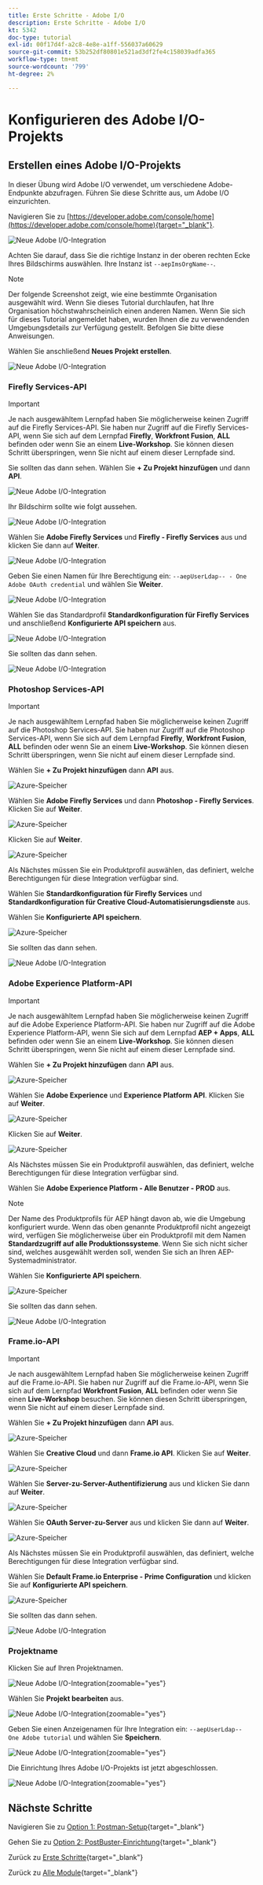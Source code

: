 ```yaml
---
title: Erste Schritte - Adobe I/O
description: Erste Schritte - Adobe I/O
kt: 5342
doc-type: tutorial
exl-id: 00f17d4f-a2c8-4e8e-a1ff-556037a60629
source-git-commit: 53b252df80801e521ad3df2fe4c158039adfa365
workflow-type: tm+mt
source-wordcount: '799'
ht-degree: 2%

---
```


# Konfigurieren des Adobe I/O-Projekts

## Erstellen eines Adobe I/O-Projekts

In dieser Übung wird Adobe I/O verwendet, um verschiedene Adobe-Endpunkte abzufragen. Führen Sie diese Schritte aus, um Adobe I/O einzurichten.

Navigieren Sie zu [https://developer.adobe.com/console/home](https://developer.adobe.com/console/home){target="_blank"}.

![Neue Adobe I/O-Integration](./images/iohome.png)

Achten Sie darauf, dass Sie die richtige Instanz in der oberen rechten Ecke Ihres Bildschirms auswählen. Ihre Instanz ist `--aepImsOrgName--`.

>[!NOTE]
>
> Der folgende Screenshot zeigt, wie eine bestimmte Organisation ausgewählt wird. Wenn Sie dieses Tutorial durchlaufen, hat Ihre Organisation höchstwahrscheinlich einen anderen Namen. Wenn Sie sich für dieses Tutorial angemeldet haben, wurden Ihnen die zu verwendenden Umgebungsdetails zur Verfügung gestellt. Befolgen Sie bitte diese Anweisungen.

Wählen Sie anschließend **Neues Projekt erstellen**.

![Neue Adobe I/O-Integration](./images/iocomp.png)

### Firefly Services-API

>[!IMPORTANT]
>
>Je nach ausgewähltem Lernpfad haben Sie möglicherweise keinen Zugriff auf die Firefly Services-API. Sie haben nur Zugriff auf die Firefly Services-API, wenn Sie sich auf dem Lernpfad **Firefly**, **Workfront Fusion**, **ALL** befinden oder wenn Sie an einem **Live-Workshop**. Sie können diesen Schritt überspringen, wenn Sie nicht auf einem dieser Lernpfade sind.

Sie sollten das dann sehen. Wählen Sie **+ Zu Projekt hinzufügen** und dann **API**.

![Neue Adobe I/O-Integration](./images/adobe_io_access_api.png)

Ihr Bildschirm sollte wie folgt aussehen.

![Neue Adobe I/O-Integration](./images/api1.png)

Wählen Sie **Adobe Firefly Services** und **Firefly - Firefly Services** aus und klicken Sie dann auf **Weiter**.

![Neue Adobe I/O-Integration](./images/api3.png)

Geben Sie einen Namen für Ihre Berechtigung ein: `--aepUserLdap-- - One Adobe OAuth credential` und wählen Sie **Weiter**.

![Neue Adobe I/O-Integration](./images/api4.png)

Wählen Sie das Standardprofil **Standardkonfiguration für Firefly Services** und anschließend **Konfigurierte API speichern** aus.

![Neue Adobe I/O-Integration](./images/api9.png)

Sie sollten das dann sehen.

![Neue Adobe I/O-Integration](./images/api10.png)

### Photoshop Services-API

>[!IMPORTANT]
>
>Je nach ausgewähltem Lernpfad haben Sie möglicherweise keinen Zugriff auf die Photoshop Services-API. Sie haben nur Zugriff auf die Photoshop Services-API, wenn Sie sich auf dem Lernpfad **Firefly**, **Workfront Fusion**, **ALL** befinden oder wenn Sie an einem **Live-Workshop**. Sie können diesen Schritt überspringen, wenn Sie nicht auf einem dieser Lernpfade sind.
>
Wählen Sie **+ Zu Projekt hinzufügen** dann **API** aus.

![Azure-Speicher](./images/ps2.png)

Wählen Sie **Adobe Firefly Services** und dann **Photoshop - Firefly Services**. Klicken Sie auf **Weiter**.

![Azure-Speicher](./images/ps3.png)

Klicken Sie auf **Weiter**.

![Azure-Speicher](./images/ps4.png)

Als Nächstes müssen Sie ein Produktprofil auswählen, das definiert, welche Berechtigungen für diese Integration verfügbar sind.

Wählen Sie **Standardkonfiguration für Firefly Services** und **Standardkonfiguration für Creative Cloud-Automatisierungsdienste** aus.

Wählen Sie **Konfigurierte API speichern**.

![Azure-Speicher](./images/ps5.png)

Sie sollten das dann sehen.

![Neue Adobe I/O-Integration](./images/ps7.png)

### Adobe Experience Platform-API

>[!IMPORTANT]
>
>Je nach ausgewähltem Lernpfad haben Sie möglicherweise keinen Zugriff auf die Adobe Experience Platform-API. Sie haben nur Zugriff auf die Adobe Experience Platform-API, wenn Sie sich auf dem Lernpfad **AEP + Apps**, **ALL** befinden oder wenn Sie an einem **Live-Workshop**. Sie können diesen Schritt überspringen, wenn Sie nicht auf einem dieser Lernpfade sind.

Wählen Sie **+ Zu Projekt hinzufügen** dann **API** aus.

![Azure-Speicher](./images/aep1.png)

Wählen Sie **Adobe Experience** und **Experience Platform API**. Klicken Sie auf **Weiter**.

![Azure-Speicher](./images/aep2.png)

Klicken Sie auf **Weiter**.

![Azure-Speicher](./images/aep3.png)

Als Nächstes müssen Sie ein Produktprofil auswählen, das definiert, welche Berechtigungen für diese Integration verfügbar sind.

Wählen Sie **Adobe Experience Platform - Alle Benutzer - PROD** aus.

>[!NOTE]
>
>Der Name des Produktprofils für AEP hängt davon ab, wie die Umgebung konfiguriert wurde. Wenn das oben genannte Produktprofil nicht angezeigt wird, verfügen Sie möglicherweise über ein Produktprofil mit dem Namen **Standardzugriff auf alle Produktionssysteme**. Wenn Sie sich nicht sicher sind, welches ausgewählt werden soll, wenden Sie sich an Ihren AEP-Systemadministrator.

Wählen Sie **Konfigurierte API speichern**.

![Azure-Speicher](./images/aep4.png)

Sie sollten das dann sehen.

![Neue Adobe I/O-Integration](./images/aep5.png)

### Frame.io-API

>[!IMPORTANT]
>
>Je nach ausgewähltem Lernpfad haben Sie möglicherweise keinen Zugriff auf die Frame.io-API. Sie haben nur Zugriff auf die Frame.io-API, wenn Sie sich auf dem Lernpfad **Workfront Fusion**, **ALL** befinden oder wenn Sie einen **Live-Workshop** besuchen. Sie können diesen Schritt überspringen, wenn Sie nicht auf einem dieser Lernpfade sind.

Wählen Sie **+ Zu Projekt hinzufügen** dann **API** aus.

![Azure-Speicher](./images/fiops2.png)

Wählen Sie **Creative Cloud** und dann **Frame.io API**. Klicken Sie auf **Weiter**.

![Azure-Speicher](./images/fiops3.png)

Wählen Sie **Server-zu-Server-Authentifizierung** aus und klicken Sie dann auf **Weiter**.

![Azure-Speicher](./images/fiops4.png)

Wählen Sie **OAuth Server-zu-Server** aus und klicken Sie dann auf **Weiter**.

![Azure-Speicher](./images/fiops5.png)

Als Nächstes müssen Sie ein Produktprofil auswählen, das definiert, welche Berechtigungen für diese Integration verfügbar sind.

Wählen Sie **Default Frame.io Enterprise - Prime Configuration** und klicken Sie auf **Konfigurierte API speichern**.

![Azure-Speicher](./images/fiops6.png)

Sie sollten das dann sehen.

![Neue Adobe I/O-Integration](./images/fiops7.png)

### Projektname

Klicken Sie auf Ihren Projektnamen.

![Neue Adobe I/O-Integration](./images/api13.png){zoomable="yes"}

Wählen Sie **Projekt bearbeiten** aus.

![Neue Adobe I/O-Integration](./images/api14.png){zoomable="yes"}

Geben Sie einen Anzeigenamen für Ihre Integration ein: `--aepUserLdap-- One Adobe tutorial` und wählen Sie **Speichern**.

![Neue Adobe I/O-Integration](./images/api15.png){zoomable="yes"}

Die Einrichtung Ihres Adobe I/O-Projekts ist jetzt abgeschlossen.

![Neue Adobe I/O-Integration](./images/api16.png){zoomable="yes"}

## Nächste Schritte

Navigieren Sie zu [Option 1: Postman-Setup](./ex7.md){target="_blank"}

Gehen Sie zu [Option 2: PostBuster-Einrichtung](./ex8.md){target="_blank"}

Zurück zu [Erste Schritte](./getting-started.md){target="_blank"}

Zurück zu [Alle Module](./../../../overview.md){target="_blank"}
